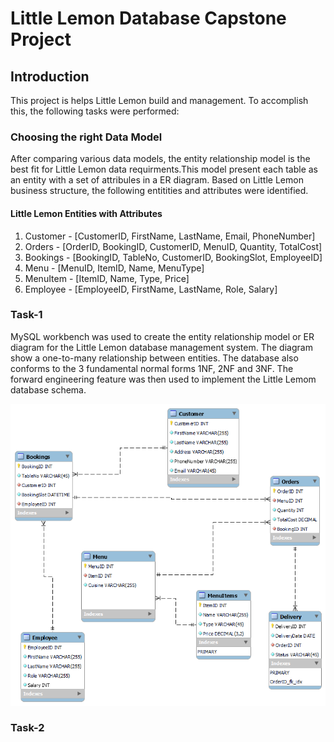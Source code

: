 # Little Lemon Database Capstone Project

## Introduction
This project is helps Little Lemon build and management. To accomplish this, the following tasks were performed:

### Choosing the right Data Model
After comparing various data models, the entity relationship model is the best fit for Little Lemon data requirments.This model present each table as an entity with a set of attribules in a ER diagram. Based on Little Lemon business structure, the following entitities and attributes were identified. 

#### Little Lemon Entities with Attributes 
1. Customer - [CustomerID, FirstName, LastName, Email, PhoneNumber]
2. Orders   - [OrderID, BookingID, CustomerID, MenuID, Quantity, TotalCost]
3. Bookings - [BookingID, TableNo, CustomerID, BookingSlot, EmployeeID]
4. Menu - [MenuID, ItemID, Name, MenuType]
5. MenuItem - [ItemID, Name, Type, Price]
6. Employee - [EmployeeID, FirstName, LastName, Role, Salary]         

### Task-1 
MySQL workbench was used to create the entity relationship model or ER diagram for the Little Lemon database management system. The diagram show a one-to-many relationship between entities. The database also conforms to the 3 fundamental normal forms 1NF, 2NF and 3NF. The forward engineering feature was then used to implement the Little Lemom database schema.  

![Little Lemon Data Model](LittleLemonDataModel/LittleLemonDM.png)

### Task-2 
